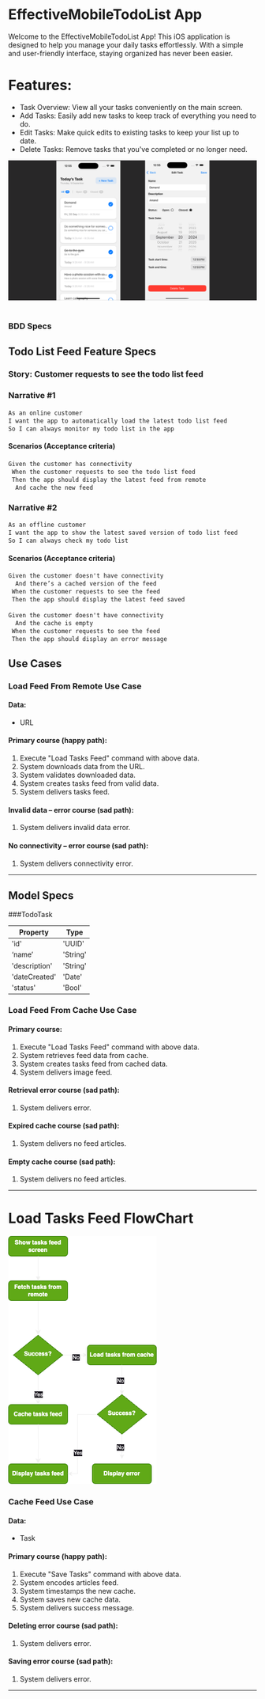 
# EffectiveMobileTodoList App

Welcome to the EffectiveMobileTodoList App! This iOS application is designed to help you manage your daily tasks effortlessly. With a simple and user-friendly interface, staying organized has never been easier.

# Features:
- Task Overview: View all your tasks conveniently on the main screen.
- Add Tasks: Easily add new tasks to keep track of everything you need to do.
- Edit Tasks: Make quick edits to existing tasks to keep your list up to date.
- Delete Tasks: Remove tasks that you've completed or no longer need.

![TodoTasksApp](https://github.com/Fenominall/EffectiveMobileTodoList/blob/main/TodoTasksApp.png)

#
### BDD Specs

## Todo List Feed Feature Specs

### Story: Customer requests to see the todo list feed

### Narrative #1

```
As an online customer
I want the app to automatically load the latest todo list feed
So I can always monitor my todo list in the app
```

#### Scenarios (Acceptance criteria)

```
Given the customer has connectivity
 When the customer requests to see the todo list feed
 Then the app should display the latest feed from remote
  And cache the new feed
```

### Narrative #2

```
As an offline customer
I want the app to show the latest saved version of todo list feed
So I can always check my todo list
```

#### Scenarios (Acceptance criteria)

```
Given the customer doesn't have connectivity
  And there’s a cached version of the feed
 When the customer requests to see the feed
 Then the app should display the latest feed saved
 
Given the customer doesn't have connectivity
  And the cache is empty
 When the customer requests to see the feed
 Then the app should display an error message
```

## Use Cases

### Load Feed From Remote Use Case

#### Data:
- URL

#### Primary course (happy path):
1. Execute "Load Tasks Feed" command with above data.
2. System downloads data from the URL.
3. System validates downloaded data.
4. System creates tasks feed from valid data.
5. System delivers tasks feed.

#### Invalid data – error course (sad path):
1. System delivers invalid data error.

#### No connectivity – error course (sad path):
1. System delivers connectivity error.

---

## Model Specs

###TodoTask

| Property      | Type                      |
|---------------|---------------------------|
| 'id'          | 'UUID'                    |
| ‘name’        | 'String'                  |
| 'description' | 'String'                  |
| 'dateCreated' | 'Date'                    |
| 'status'      | 'Bool'                    |

### Load Feed From Cache Use Case

#### Primary course:
1. Execute "Load Tasks Feed" command with above data.
2. System retrieves feed data from cache.
4. System creates tasks feed from cached data.
5. System delivers image feed.

#### Retrieval error course (sad path):
1. System delivers error.

#### Expired cache course (sad path): 
1. System delivers no feed articles.

#### Empty cache course (sad path): 
1. System delivers no feed articles.

---

# Load Tasks Feed FlowChart
![EffectiveMobileTodoList](https://github.com/Fenominall/EffectiveMobileTodoList/blob/main/TasksLoadFlowChart.png)

### Cache Feed Use Case

#### Data:
- Task

#### Primary course (happy path):
1. Execute "Save Tasks" command with above data.
3. System encodes articles feed.
4. System timestamps the new cache.
5. System saves new cache data.
6. System delivers success message.

#### Deleting error course (sad path):
1. System delivers error.

#### Saving error course (sad path):
1. System delivers error.
---

